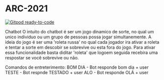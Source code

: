 # ARC-2021
[![Gitpod ready-to-code](https://img.shields.io/badge/Gitpod-ready--to--code-blue?logo=gitpod)](https://yellow-whale-s92ce7up.ws-us16.gitpod.io/)

Chatbot 
O intuito do chatbot é ser um jogo dinamico de sorte, no qual um unico individuo ou um grupo de pessoas possa jogar simultanemente.
A ideia do jogo é ser uma 'roleta russa' no qual cada jogador ira ativar a roleta e tentar a sorte em descobir se sobrevive ou esta fora do jogo.
Para ativar essa funcionalidade basta diditar 'roleta' que logoem seguida recebira uma respostar se você sobrevive ou não.

Comandos de entreterimento:
BOM DIA - Bot responde bom dia + user
TESTE - Bot respnde TESTADO + user
ALO - Bot responde OLÁ + user

